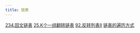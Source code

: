 ```yaml
---
title: 链表
---
```

[234.回文链表](/leetcode/链表/234.回文链表)
[25.K个一组翻转链表](/leetcode/链表/25.K个一组翻转链表)
[92.反转列表II](/leetcode/链表/92.反转列表II)
[链表的遍历方式](/leetcode/链表/链表的遍历方式)
